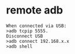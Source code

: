 # remote adb

```
When connected via USB: 
>adb tcpip 5555. 
Disconnect USB
>adb connect 192.168.x.x 
>adb shell
```
